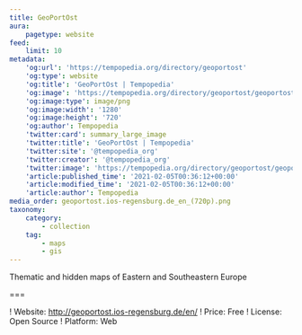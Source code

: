 ```yaml
---
title: GeoPortOst
aura:
    pagetype: website
feed:
    limit: 10
metadata:
    'og:url': 'https://tempopedia.org/directory/geoportost'
    'og:type': website
    'og:title': 'GeoPortOst | Tempopedia'
    'og:image': 'https://tempopedia.org/directory/geoportost/geoportost.ios-regensburg.de_en_(720p).png'
    'og:image:type': image/png
    'og:image:width': '1280'
    'og:image:height': '720'
    'og:author': Tempopedia
    'twitter:card': summary_large_image
    'twitter:title': 'GeoPortOst | Tempopedia'
    'twitter:site': '@tempopedia_org'
    'twitter:creator': '@tempopedia_org'
    'twitter:image': 'https://tempopedia.org/directory/geoportost/geoportost.ios-regensburg.de_en_(720p).png'
    'article:published_time': '2021-02-05T00:36:12+00:00'
    'article:modified_time': '2021-02-05T00:36:12+00:00'
    'article:author': Tempopedia
media_order: geoportost.ios-regensburg.de_en_(720p).png
taxonomy:
    category:
        - collection
    tag:
        - maps
        - gis
---
```


Thematic and hidden maps of Eastern and Southeastern Europe

===

! Website: http://geoportost.ios-regensburg.de/en/
! Price: Free
! License: Open Source
! Platform: Web